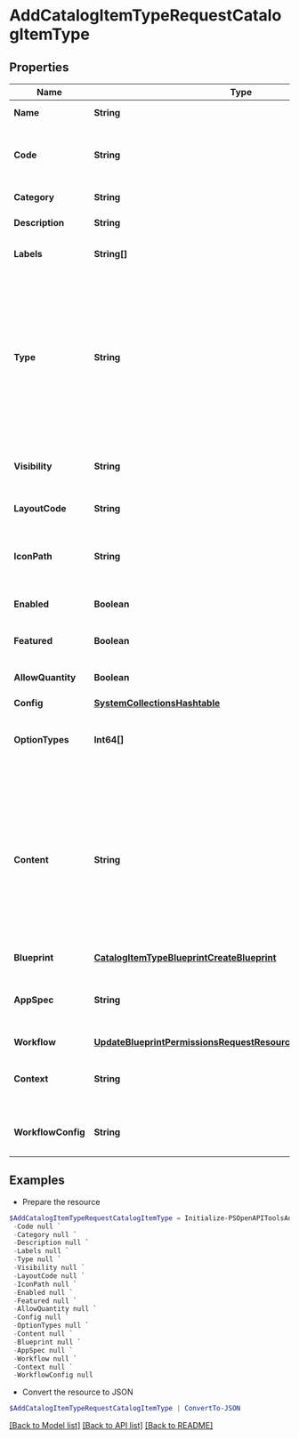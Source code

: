 # AddCatalogItemTypeRequestCatalogItemType
## Properties

Name | Type | Description | Notes
------------ | ------------- | ------------- | -------------
**Name** | **String** | Catalog Item Type name | [optional] 
**Code** | **String** | Useful shortcode for provisioning naming schemes and export reference. | [optional] 
**Category** | **String** | Catalog Item Type category | [optional] 
**Description** | **String** | Catalog Item Type description | [optional] 
**Labels** | **String[]** | Array of label strings, can be used for filtering. | [optional] 
**Type** | **String** | Type, &#x60;instance&#x60;, &#x60;blueprint&#x60; or &#x60;workflow&#x60;. This determines whether an Instance or App will be provisioned. Instance types require a config and blueprint requires a blueprint and appSpec, while workflow types requires a workflow and context. | [optional] 
**Visibility** | **String** | Visibility - Set to public to allow all tenants | [optional] [default to "private"]
**LayoutCode** | **String** | Identifier primarily used for Plugin Catalog Item Types | [optional] 
**IconPath** | **String** | Icon Path, relative location of an icon image, eg. /assets/containers-png/nginx.png. | [optional] 
**Enabled** | **Boolean** | Can be used to enable / disable the catalog item type. | [optional] [default to $true]
**Featured** | **Boolean** | Can be used to feature the catalog item type. | [optional] [default to $false]
**AllowQuantity** | **Boolean** | Can users order more than one of this item at a time. | [optional] [default to $false]
**Config** | [**SystemCollectionsHashtable**](SystemCollectionsHashtable.md) |  | 
**OptionTypes** | **Int64[]** | Array of option type IDs, see Inputs. Only applies to type instance and blueprint. | [optional] 
**Content** | **String** | Documentation content for this Catalog Item. Markdown-formatted text is accepted and displayed appropriately when the item is ordered from the Service Catalog. A new Catalog Item-type Wiki entry will also be added containing this information. | [optional] 
**Blueprint** | [**CatalogItemTypeBlueprintCreateBlueprint**](CatalogItemTypeBlueprintCreateBlueprint.md) |  | 
**AppSpec** | **String** | The appSpec for blueprint type catalog items is a string in the Scribe YAML format with fields | [optional] 
**Workflow** | [**UpdateBlueprintPermissionsRequestResourcePermissionSitesInner**](UpdateBlueprintPermissionsRequestResourcePermissionSitesInner.md) |  | 
**Context** | **String** | Context for running the workflow, determines if a target resource must be selected. | [optional] 
**WorkflowConfig** | **String** | Configuration object that contains settings for the workflow. | [optional] 

## Examples

- Prepare the resource
```powershell
$AddCatalogItemTypeRequestCatalogItemType = Initialize-PSOpenAPIToolsAddCatalogItemTypeRequestCatalogItemType  -Name null `
 -Code null `
 -Category null `
 -Description null `
 -Labels null `
 -Type null `
 -Visibility null `
 -LayoutCode null `
 -IconPath null `
 -Enabled null `
 -Featured null `
 -AllowQuantity null `
 -Config null `
 -OptionTypes null `
 -Content null `
 -Blueprint null `
 -AppSpec null `
 -Workflow null `
 -Context null `
 -WorkflowConfig null
```

- Convert the resource to JSON
```powershell
$AddCatalogItemTypeRequestCatalogItemType | ConvertTo-JSON
```

[[Back to Model list]](../README.md#documentation-for-models) [[Back to API list]](../README.md#documentation-for-api-endpoints) [[Back to README]](../README.md)

